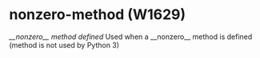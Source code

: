 # nonzero-method (W1629)
*\_\_nonzero\_\_ method defined* Used when a \_\_nonzero\_\_ method is
defined (method is not used by Python 3)


